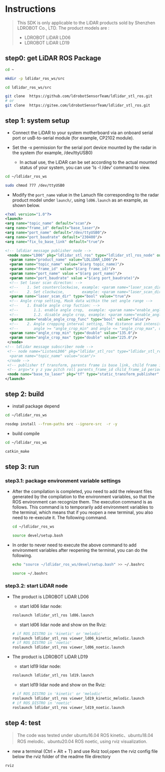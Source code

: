 # Instructions

> This SDK is only applicable to the LiDAR products sold by Shenzhen LDROBOT Co., LTD. The product models are :
> - LDROBOT LiDAR LD06
> - LDROBOT LiDAR LD19
## step0: get LiDAR ROS Package
```bash
cd ~

mkdir -p ldlidar_ros_ws/src

cd ldlidar_ros_ws/src

git clone  https://github.com/ldrobotSensorTeam/ldlidar_stl_ros.git
# or
git clone  https://gitee.com/ldrobotSensorTeam/ldlidar_stl_ros.git
```
## step 1: system setup
- Connect the LiDAR to your system motherboard via an onboard serial port or usB-to-serial module (for example, CP2102 module).

- Set the -x permission for the serial port device mounted by the radar in the system (for example, /dev/ttyUSB0)

  - In actual use, the LiDAR can be set according to the actual mounted status of your system, you can use 'ls -l /dev' command to view.

``` bash
cd ~/ldlidar_ros_ws

sudo chmod 777 /dev/ttyUSB0
```
- Modify the `port_name` value in the Lanuch file corresponding to the radar product model under `launch/`, using `ld06.launch` as an example, as shown below.

``` xml
<?xml version="1.0"?>
<launch>
<arg name="topic_name" default="scan"/>
<arg name="frame_id" default="base_laser"/>
<arg name="port_name" default="/dev/ttyUSB0"/>
<arg name="port_baudrate" default="230400"/>
<arg name="fix_to_base_link" default="true"/>

<!-- ldldiar message publisher node -->
 <node name="LD06" pkg="ldlidar_stl_ros" type="ldlidar_stl_ros_node" output="screen" >
  <param name="product_name" value="LDLiDAR_LD06"/>
  <param name="topic_name" value="$(arg topic_name)"/>
  <param name="frame_id" value="$(arg frame_id)"/>
  <param name="port_name" value ="$(arg port_name)"/>
  <param name="port_baudrate" value ="$(arg port_baudrate)"/>
  <!-- Set laser scan directon: -->
  <!--    1. Set counterclockwise, example: <param name="laser_scan_dir" type="bool" value="true"/> -->
  <!--    2. Set clockwise,        example: <param name="laser_scan_dir" type="bool" value="false"/> -->
  <param name="laser_scan_dir" type="bool" value="true"/>
  <!-- Angle crop setting, Mask data within the set angle range -->
  <!--    1. Enable angle crop fuction: -->
  <!--       1.1. enable angle crop,  example: <param name="enable_angle_crop_func" type="bool" value="true"/> -->
  <!--       1.2. disable angle crop, example: <param name="enable_angle_crop_func" type="bool" value="false"/> -->
  <param name="enable_angle_crop_func" type="bool" value="false"/>
  <!--    2. Angle cropping interval setting, The distance and intensity data within the set angle range will be set to 0 --> 
  <!--       angle >= "angle_crop_min" and angle <= "angle_crop_max", unit is degress -->
  <param name="angle_crop_min" type="double" value="135.0"/>
  <param name="angle_crop_max" type="double" value="225.0"/>
 </node>
<!-- ldlidar message subscriber node -->
 <!-- node name="ListenLD06" pkg="ldlidar_stl_ros" type="ldlidar_stl_ros_listen_node" output="screen">
  <param name="topic_name" value="scan"/>
 </node -->
 <!-- publisher tf transform, parents frame is base_link, child frame is base_laser -->
 <!-- args="x y z yaw pitch roll parents_frame_id child_frame_id period_in_ms"-->
 <node name="base_to_laser" pkg="tf" type="static_transform_publisher"  args="0.0 0.0 0.18 0 0.0 0.0 base_link base_laser 50" if="$(arg fix_to_base_link)"/>
</launch>
```
## step 2: build
- install package depend
```bash
cd ~/ldlidar_ros_ws

rosdep install --from-paths src --ignore-src  -r -y
```

- build compile
```bash
cd ~/ldlidar_ros_ws

catkin_make
```
## step 3: run

### step3.1: package environment variable settings

- After the compilation is completed, you need to add the relevant files generated by the compilation to the environment variables, so that the ROS environment can recognize them. The execution command is as follows. This command is to temporarily add environment variables to the terminal, which means that if you reopen a new terminal, you also need to re-execute it. The following command.
  
    ```bash
    cd ~/ldlidar_ros_ws

    source devel/setup.bash
    ```
  
- In order to never need to execute the above command to add environment variables after reopening the terminal, you can do the following.

  ```bash
  echo "source ~/ldlidar_ros_ws/devel/setup.bash" >> ~/.bashrc

  source ~/.bashrc
  ```
### step3.2: start LiDAR node

- The product is LDROBOT LiDAR LD06
  - start ld06 lidar node:
  ``` bash
  roslaunch ldlidar_stl_ros ld06.launch
  ```
  - start ld06 lidar node and show on the Rviz:
  ``` bash
  # if ROS_DISTRO in 'kinetic' or 'melodic'
  roslaunch ldlidar_stl_ros viewer_ld06_kinetic_melodic.launch
  # if ROS_DISTRO in 'noetic'
  roslaunch ldlidar_stl_ros viewer_ld06_noetic.launch
  ```
  
- The product is LDROBOT LiDAR LD19
  - start ld19 lidar node:
  ``` bash
  roslaunch ldlidar_stl_ros ld19.launch
  ```
  - start ld19 lidar node and show on the Rviz:
  ``` bash
  # if ROS_DISTRO in 'kinetic' or 'melodic'
  roslaunch ldlidar_stl_ros viewer_ld19_kinetic_melodic.launch
  # if ROS_DISTRO in 'noetic'
  roslaunch ldlidar_stl_ros viewer_ld19_noetic.launch
  ```

## step 4: test

> The code was tested under ubuntu16.04 ROS kinetic、ubuntu18.04 ROS melodic、ubuntu20.04 ROS noetic, using rviz visualization.

- new a terminal (Ctrl + Alt + T) and use Rviz tool,open the rviz config file below the rviz folder of the readme file directory
```bash
rviz
```
